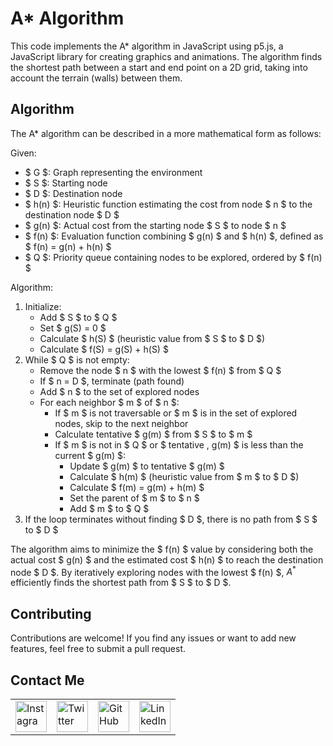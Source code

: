# A* Algorithm
This code implements the A* algorithm in JavaScript using p5.js, a JavaScript library for creating graphics and animations. The algorithm finds the shortest path between a start and end point on a 2D grid, taking into account the terrain (walls) between them.

## Algorithm
The A* algorithm can be described in a more mathematical form as follows:

Given:
- $ G $: Graph representing the environment
- $ S $: Starting node
- $ D $: Destination node
- $ h(n) $: Heuristic function estimating the cost from node $ n $ to the destination node $ D $
- $ g(n) $: Actual cost from the starting node $ S $ to node $ n $
- $ f(n) $: Evaluation function combining $ g(n) $ and $ h(n) $, defined as $ f(n) = g(n) + h(n) $
- $ Q $: Priority queue containing nodes to be explored, ordered by $ f(n) $

Algorithm:
1. Initialize:
   - Add $ S $ to $ Q $
   - Set $ g(S) = 0 $
   - Calculate $ h(S) $ (heuristic value from $ S $ to $ D $)
   - Calculate $ f(S) = g(S) + h(S) $
2. While $ Q $ is not empty:
   - Remove the node $ n $ with the lowest $ f(n) $ from $ Q $
   - If $ n = D $, terminate (path found)
   - Add $ n $ to the set of explored nodes
   - For each neighbor $ m $ of $ n $:
     - If $ m $ is not traversable or $ m $ is in the set of explored nodes, skip to the next neighbor
     - Calculate tentative $ g(m) $ from $ S $ to $ m $
     - If $ m $ is not in $ Q $ or $ tentative \, g(m) $ is less than the current $ g(m) $:
       - Update $ g(m) $ to tentative $ g(m) $
       - Calculate $ h(m) $ (heuristic value from $ m $ to $ D $)
       - Calculate $ f(m) = g(m) + h(m) $
       - Set the parent of $ m $ to $ n $
       - Add $ m $ to $ Q $
3. If the loop terminates without finding $ D $, there is no path from $ S $ to $ D $

The algorithm aims to minimize the $ f(n) $ value by considering both the actual cost $ g(n) $ and the estimated cost $ h(n) $ to reach the destination node $ D $. By iteratively exploring nodes with the lowest $ f(n) $, $A^*$ efficiently finds the shortest path from $ S $ to $ D $.

## Contributing

Contributions are welcome! If you find any issues or want to add new features, feel free to submit a pull request.

## Contact Me

<table>
  <tr>
    <td><img src="https://github.com/realsanjeev/protfolio/blob/main/src/assets/images/instagram.png" alt="Instagram" width="50" height="50"></td>
    <td><img src="https://github.com/realsanjeev/protfolio/blob/main/src/assets/images/twitter.png" alt="Twitter" width="50" height="50"></td>
    <td><img src="https://github.com/realsanjeev/protfolio/blob/main/src/assets/images/github.png" alt="GitHub" width="50" height="50"></td>
    <td><img src="https://github.com/realsanjeev/protfolio/blob/main/src/assets/images/linkedin-logo.png" alt="LinkedIn" width="50" height="50"></td>
  </tr>
</table>
